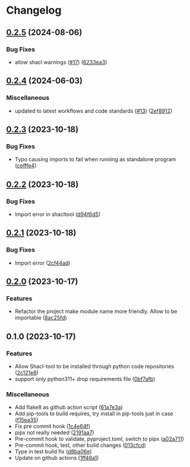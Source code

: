 # Changelog

## [0.2.5](https://github.com/Telicent-io/shacl-tool/compare/v0.2.4...v0.2.5) (2024-08-06)


### Bug Fixes

* allow shacl warnings ([#17](https://github.com/Telicent-io/shacl-tool/issues/17)) ([6233ea3](https://github.com/Telicent-io/shacl-tool/commit/6233ea37b5a3294277a4eccfa842cefb675bc701))

## [0.2.4](https://github.com/Telicent-io/shacl-tool/compare/v0.2.3...v0.2.4) (2024-06-03)


### Miscellaneous

* updated to latest workflows and code standards ([#13](https://github.com/Telicent-io/shacl-tool/issues/13)) ([2ef8912](https://github.com/Telicent-io/shacl-tool/commit/2ef8912ec639140c4a4fc98c677f5b1507a9dccb))

## [0.2.3](https://github.com/Telicent-io/shacl-tool/compare/v0.2.2...v0.2.3) (2023-10-18)


### Bug Fixes

* Typo causing imports to fail when running as standalone program ([cefffe4](https://github.com/Telicent-io/shacl-tool/commit/cefffe493670b62945cdca46e45d829268d7617d))

## [0.2.2](https://github.com/Telicent-io/shacl-tool/compare/v0.2.1...v0.2.2) (2023-10-18)


### Bug Fixes

* Import error in shacltool ([d94f6d5](https://github.com/Telicent-io/shacl-tool/commit/d94f6d5784d429810a0b4178a714d1bb15990a1f))

## [0.2.1](https://github.com/Telicent-io/shacl-tool/compare/v0.2.0...v0.2.1) (2023-10-18)


### Bug Fixes

* Import error ([2cf44ad](https://github.com/Telicent-io/shacl-tool/commit/2cf44adcadd29d213b919ad47c60f82bfad9f452))

## [0.2.0](https://github.com/Telicent-io/shacl-tool/compare/v0.1.0...v0.2.0) (2023-10-17)


### Features

* Refactor the project make module name more friendly. Allow to be importable ([8ac25fd](https://github.com/Telicent-io/shacl-tool/commit/8ac25fd6c7a0afc071c417d1f5af559f5414be6e))

## 0.1.0 (2023-10-17)


### Features

* Allow Shacl-tool to be installed through python code repositories ([2c121e8](https://github.com/Telicent-io/shacl-tool/commit/2c121e8ecff46eab14947702a2570e6092ab5a27))
* support only python311+ drop requirements file ([0bf7afb](https://github.com/Telicent-io/shacl-tool/commit/0bf7afb59436e7afbcc47f02045d7fa9df9a89d8))


### Miscellaneous

* Add flake8 as github action script ([61a7e3a](https://github.com/Telicent-io/shacl-tool/commit/61a7e3aea85aa0b01c6f0c47533bd6b3ed0aa495))
* Add pip-tools to build requires, try install in pip-tools just in case ([f15ea35](https://github.com/Telicent-io/shacl-tool/commit/f15ea35813c67a1002440329ef0a4d5ea3a23d96))
* Fix pre commit hook ([1c4e64f](https://github.com/Telicent-io/shacl-tool/commit/1c4e64f9cfd6283911ca58f46d8edadf2fac050b))
* pipx not really needed ([2191aa7](https://github.com/Telicent-io/shacl-tool/commit/2191aa76947527ac9e9be97a2fe1e51f1d983cea))
* Pre-commit hook to validate, pyproject.toml, switch to pipx ([a02a711](https://github.com/Telicent-io/shacl-tool/commit/a02a7110fd115bc60559eda87bbfebe7593ecb26))
* Pre-commit hook, test, other build changes ([013cfcd](https://github.com/Telicent-io/shacl-tool/commit/013cfcdb109e7f9904a5ffca69cb3a33e5c06d6d))
* Type in test build fix ([d8ba06e](https://github.com/Telicent-io/shacl-tool/commit/d8ba06ed3e975ec3d0b7807e6b760d34a4a9051a))
* Update on github actions ([1ff48a1](https://github.com/Telicent-io/shacl-tool/commit/1ff48a1019047af6e5254c54067c1d8f1409ba57))
